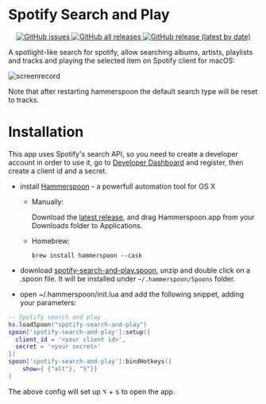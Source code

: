 # Spotify Search and Play

<p align="center">
   <a href="https://github.com/fork-my-spoons/spotify-search-and-play.spoon/issues">
    <img alt="GitHub issues" src="https://img.shields.io/github/issues/fork-my-spoons/spotify-search-and-play.spoon">
  </a>
  <a href="https://github.com/fork-my-spoons/github-activity.spoon/releases">
    <img alt="GitHub all releases" src="https://img.shields.io/github/downloads/fork-my-spoons/spotify-search-and-play.spoon/total">
  </a>
  <a href="https://github.com/fork-my-spoons/spotify-search-and-play.spoon/releases">
   <img alt="GitHub release (latest by date)" src="https://img.shields.io/github/v/release/fork-my-spoons/spotify-search-and-play.spoon">
  </a>
</p>

A spotlight-like search for spotify, allow searching albums, artists, playlists and tracks and playing the selected item on Spotify client for macOS:

<img alt="screenrecord" src="https://github.com/fork-my-spoons/spotify-search-and-play.spoon/raw/main/screenshots/screenrecord.gif">

Note that after restarting hammerspoon the default search type will be reset to tracks.

# Installation

This app uses Spotify's search API, so you need to create a developer account in order to use it, go to [Developer Dashboard](https://developer.spotify.com/dashboard/) and register, then create a client id and a secret.

 - install [Hammerspoon](http://www.hammerspoon.org/) - a powerfull automation tool for OS X
   - Manually:

      Download the [latest release](https://github.com/Hammerspoon/hammerspoon/releases/tag/0.9.87), and drag Hammerspoon.app from your Downloads folder to Applications.
   - Homebrew:

      ```brew install hammerspoon --cask```

 - download [spotify-search-and-play.spoon](https://github.com/fork-my-spoons/spotify-search-and-play.spoon/releases/latest/download/spotify-search-and-play.spoon.zip), unzip and double click on a .spoon file. It will be installed under `~/.hammerspoon/Spoons` folder.
 
 - open ~/.hammerspoon/init.lua and add the following snippet, adding your parameters:

```lua
-- Spotify search and play
hs.loadSpoon("spotify-search-and-play")
spoon['spotify-search-and-play']:setup({
  client_id = '<your client id>',
  secret = '<your secret>'
})
spoon['spotify-search-and-play']:bindHotkeys({
    show={ {"alt"}, "S"}}
)
```

The above config will set up <kbd>⌥</kbd> + <kbd>s</kbd> to open the app. 
